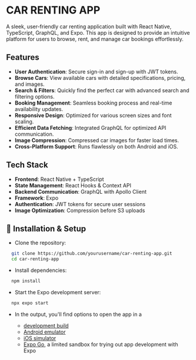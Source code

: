 
# **CAR RENTING APP**

A sleek, user-friendly car renting application built with React Native, TypeScript, GraphQL, and Expo. This app is designed to provide an intuitive platform for users to browse, rent, and manage car bookings effortlessly.


## **Features**

- **User Authentication**: Secure sign-in and sign-up with JWT tokens.
- **Browse Cars**: View available cars with detailed specifications, pricing, and images.
- **Search & Filters**: Quickly find the perfect car with advanced search and filtering options.
- **Booking Management**: Seamless booking process and real-time availability updates.
- **Responsive Design**: Optimized for various screen sizes and font scaling.
- **Efficient Data Fetching**: Integrated GraphQL for optimized API communication.
- **Image Compression**: Compressed car images for faster load times.
- **Cross-Platform Support**: Runs flawlessly on both Android and iOS.


## **Tech Stack**

- **Frontend**: React Native + TypeScript
- **State Management**: React Hooks & Context API
- **Backend Communication**: GraphQL with Apollo Client
- **Framework**: Expo
- **Authentication**: JWT tokens for secure user sessions
- **Image Optimization**: Compression before S3 uploads
  
## 🚀 **Installation & Setup**

- Clone the repository:
```bash
  git clone https://github.com/yourusername/car-renting-app.git
  cd car-renting-app
```
- Install dependencies:
```bash
  npm install
```
- Start the Expo development server:

```bash
  npx expo start
```
- In the output, you'll find options to open the app in a

   - [development build](https://docs.expo.dev/develop/development-builds/introduction/)
   - [Android emulator](https://docs.expo.dev/workflow/android-studio-emulator/)
   - [iOS simulator](https://docs.expo.dev/workflow/ios-simulator/)
   - [Expo Go](https://expo.dev/go), a limited sandbox for trying out app development with Expo
